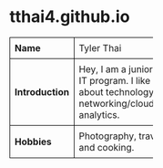 # tthai4.github.io
<!DOCTYPE html>
<html>
<head>
    <title>Simple Table</title>
    <style>
        table {
            border-collapse: collapse;
            width: 50%;
        }
        th, td {
            border: 1px solid black;
            padding: 8px;
            text-align: left;
        }
    </style>
</head>
<body>
    <table>
        <tr>
            <td><strong>Name</strong></td>
            <td>Tyler Thai</td>
        </tr>
        <tr>
            <td><strong>Introduction</strong></td>
            <td>Hey, I am a junior in the BS IT program. I like learning about technology in networking/cloud/business analytics.</td>
        </tr>
        <tr>
            <td><strong>Hobbies</strong></td>
            <td>Photography, traveling, and cooking.</td>
        </tr>
    </table>
</body>
</html>
